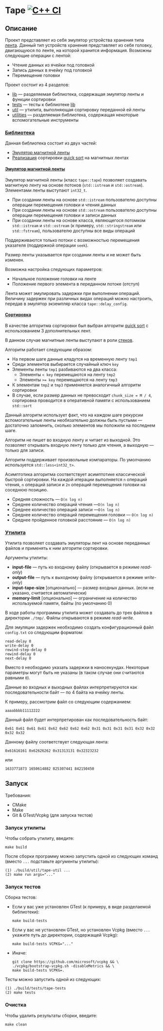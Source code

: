 # Tape [![C++ CI](https://github.com/as3rg/tape-sort/actions/workflows/cpp.yml/badge.svg)](https://github.com/as3rg/tape-sort/actions/workflows/cpp.yml)
## Описание

Проект представляет из себя эмулятор устройства хранения типа 
[лента](https://ru.wikipedia.org/wiki/%D0%9C%D0%B0%D0%B3%D0%BD%D0%B8%D1%82%D0%BD%D0%B0%D1%8F_%D0%BB%D0%B5%D0%BD%D1%82%D0%B0). 
Данный тип устройств хранения представляет из себя головку, двигающуюся по ленте, на которой хранится информация. Возможны следующие операции с лентой:
- Чтение данных из ячейки под головкой
- Запись данных в ячейку под головкой
- Перемещение головки

Проект состоит из 4 разделов:
- [lib](./lib) &mdash; разделяемая библиотека, содержащая эмулятор ленты и функции сортировки
- [tests](./tests) &mdash; тесты к библиотеке [lib](./lib)
- [util](./util) &mdash; утилита, выполняющая сортировку переданной ей ленты
- [utilities](./utilities) &mdash; разделяемая библиотека, содержащая некоторые вспомогательные инструменты

### [Библиотека](./lib)

Данная библиотека состоит из двух частей:
- [Эмулятор магнитной ленты](./lib/include/tape.h)
- [Реализация](./lib/include/sorter.h) сортировки [quick sort](https://ru.wikipedia.org/wiki/%D0%91%D1%8B%D1%81%D1%82%D1%80%D0%B0%D1%8F_%D1%81%D0%BE%D1%80%D1%82%D0%B8%D1%80%D0%BE%D0%B2%D0%BA%D0%B0) на магнитных лентах

#### [Эмулятор магнитной ленты](./lib/include/tape.h)
Эмулятор магнитной ленты (класс `tape::tape`) позволяет создавать магнитную ленту на основе потоков (`std::istream` и `std::ostream`). 
Элементами ленты выступают `int32_t`.
- При создании ленты на основе `std::istream` пользователю доступны операции перемещения головки и чтения данных
- При создании ленты на основе `std::ostream` пользователю доступны операции перемещения головки и записи данных
- При создании ленты на основе класса, являющегося потомком `std::istream` и `std::ostream` (к примеру, `std::stringstream` или `std::fstream`), пользователю доступны все виды операций

Поддерживаются только потоки с возможностью перемещения указателя (поддержкой операции `seek`).

Размер ленты указывается при создании ленты и не может быть изменен.

Возможна настройка следующих параметров:
- Начальное положение головки на ленте
- Положение первого элемента в переданном потоке (отступ)

Лента может эмулировать задержки при выполнении операций. Величину задержек при различных видах операций можно настроить, передав в эмулятор экземпляр класса `tape::delay_config`.

#### [Сортировка](./lib/include/sorter.h)
В качестве алгоритма сортировки был выбран алгоритм [quick sort](https://ru.wikipedia.org/wiki/%D0%91%D1%8B%D1%81%D1%82%D1%80%D0%B0%D1%8F_%D1%81%D0%BE%D1%80%D1%82%D0%B8%D1%80%D0%BE%D0%B2%D0%BA%D0%B0) с использованием 3 дополнительных лент.

В данном случае магнитные ленты выступают в роли [стеков](https://ru.wikipedia.org/wiki/%D0%A1%D1%82%D0%B5%D0%BA).

Алгоритм работает следующим образом:
- На первом шаге данные кладутся на временную ленту `tmp1`
- Среди элементов выбирается случайный ключ `key`
- Элементы ленты `tmp1` разбиваются на два класса:
  - Элементы `< key` перемещаются на ленту `tmp2`
  - Элементы `>= key` перемещаются на ленту `tmp3`
- К элементам `tmp2` и `tmp3` применяется аналогичный алгоритм сортировки
- В случае, если размер данных не превосходит `chunk_size = M / 4`, сортировка проводится в оперативной памяти с использованием `std::sort`

Данный алгоритм использует факт, что на каждом шаге рекурсии вспомогательные ленты необязательно должны быть пустыми &mdash; 
достаточно запомнить, сколько элементов мы положили на последнем шаге.

Алгоритм не пишет во входную ленту и читает из выходной. 
Это позволяет открывать входную ленту только для чтения, а выходную &mdash; только для записи.

Алгоритм поддерживает произвольные компараторы. По умолчанию используется `std::less<int32_t>`.

Асимптотика алгоритма соответствует асимптотике классической быстрой сортировки.
На каждой итерации выполняется `n` операций чтения, `n` операций записи и `2n` операций перемещения головки на соседнюю позицию.

- Средняя сложность &mdash; `O(n log n)`
- Среднее количество операций чтения  &mdash;`O(n log n)`
- Среднее количество операций записи  &mdash;`O(n log n)`
- Среднее количество операций перемещения головки &mdash; `O(n log n)`
- Среднее пройденное головкой расстояние &mdash; `O(n log n)`

### [Утилита](./util)
Утилита позволяет создавать эмуляторы лент на основе переданных файлов и применять к ним алгоритм сортировки. 

Аргументы утилиты:
- **input-file** &mdash; путь ко входному файлу (открывается в режиме _read-only_)
- **output-file** &mdash; путь к выходному файлу (открывается в режиме _write-only_)
- **input-tape-size** [опционально] &mdash; размер входных данных. (если не указано, считается автоматически)
- **memory-limit** [опционально] &mdash; ограничение на количество используемой памяти, байты (по умолчанию 0)

В ходе работы программы утилита может создавать до трех файлов в директории `./tmp/`. Файлы открываются в режиме _read-write_.

Для эмуляции задержек необходимо создать конфигурационный файл `config.txt` со следующим форматом:
```
read-delay 0
write-delay 0
rewind-step-delay 0
rewind-delay 0 
next-delay 0
```
Вместо `0` необходимо указать задержки в наносекундах. 
Некоторые параметры могут быть не указаны (в таком случае они считаются равными `0`).


Данные во входных и выходных файлах интерпретируются как последовательности байт &mdash; по 4 байта на ячейку ленты.

К примеру, рассмотрим файл со следующим содержанием:
```
aaaabbbb11112222
```
Данный файл будет интерпретирован как последовательность байт:
```
0x61 0x61 0x61 0x61 0x62 0x62 0x62 0x62 0x31 0x31 0x31 0x31 0x32 0x32 0x32 0x32
```
Данному файлу соответствует следующая лента:
```
0x61616161 0x62626262 0x31313131 0x32323232
```
или
```
1633771873 1650614882 825307441 842150450
```

## Запуск
Требования:
- CMake
- Make
- Git & GTest/Vcpkg (для запуска тестов)

### Запуск утилиты

Чтобы собрать утилиту, введите: 
```
make build
```

После сборки программу можно запустить одной из следующих команд (вместо `...` подставьте аргументы утилиты): 

```
(1) ./build/util/tape-util ...
(2) make run args="..."
```

### Запуск тестов

Сборка тестов:

- Если у вас уже установлен GTest (к примеру, в виде разделаемой библиотеки):
  ```
  make build-tests
  ```
- Если у вас не установлен GTest, но установлен Vcpkg (вместо `...` укажите путь до директории, содержащей Vcpkg): 
  ```
  make build-tests VCPKG="..."
  ```
- Иначе:
  ```
  git clone https://github.com/microsoft/vcpkg && \
  ./vcpkg/bootstrap-vcpkg.sh -disableMetrics && \
  make build-tests VCPKG=.
  ```

Тесты можно запустить одной из следующих: 
```
(1) ./build/tests/tape-tests
(2) make tests
```

### Очистка

Чтобы удалить результаты сборки, введите:
```
make clean
```